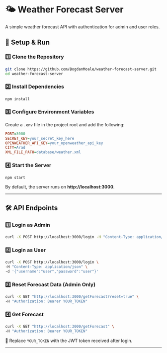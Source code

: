 # 🌤️ Weather Forecast Server

A simple weather forecast API with authentication for admin and user roles.

## 🚀 Setup & Run

### **1️⃣ Clone the Repository**

```sh
git clone https://github.com/BogdanMoale/weather-forecast-server.git
cd weather-forecast-server
```

### **2️⃣ Install Dependencies**

```sh
npm install
```

### **3️⃣ Configure Environment Variables**

Create a `.env` file in the project root and add the following:

```ini
PORT=3000
SECRET_KEY=your_secret_key_here
OPENWEATHER_API_KEY=your_openweather_api_key
CITY=Arad
XML_FILE_PATH=database/weather.xml
```

### **4️⃣ Start the Server**

```sh
npm start
```

By default, the server runs on **http://localhost:3000**.

---

## 🛠️ API Endpoints

### **1️⃣ Login as Admin**

```sh
curl -X POST http://localhost:3000/login -H "Content-Type: application/json" -d '{"username":"admin","password":"admin"}'
```

### **2️⃣ Login as User**

```sh
curl -X POST http://localhost:3000/login \
-H "Content-Type: application/json" \
-d '{"username":"user","password":"user"}'
```

### **3️⃣ Reset Forecast Data (Admin Only)**

```sh
curl -X GET "http://localhost:3000/getForecast?reset=true" \
-H "Authorization: Bearer YOUR_TOKEN"
```

### **4️⃣ Get Forecast**

```sh
curl -X GET "http://localhost:3000/getForecast" \
-H "Authorization: Bearer YOUR_TOKEN"
```

🔑 Replace `YOUR_TOKEN` with the JWT token received after login.

---
